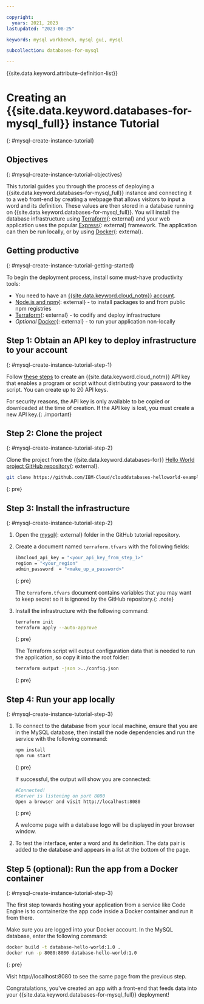 ```yaml
---

copyright:
  years: 2021, 2023
lastupdated: "2023-08-25"

keywords: mysql workbench, mysql gui, mysql

subcollection: databases-for-mysql

---
```


{{site.data.keyword.attribute-definition-list}}

# Creating an {{site.data.keyword.databases-for-mysql_full}} instance Tutorial
{: #mysql-create-instance-tutorial}

## Objectives
{: #mysql-create-instance-tutorial-objectives}

This tutorial guides you through the process of deploying a {{site.data.keyword.databases-for-mysql_full}} instance and connecting it to a web front-end by creating a webpage that allows visitors to input a word and its definition. These values are then stored in a database running on {{site.data.keyword.databases-for-mysql_full}}. You will install the database infrastructure using [Terraform](https://www.terraform.io/){: external} and your web application uses the popular [Express](https://www.terraform.io/){: external} framework. The application can then be run locally, or by using [Docker](https://www.docker.com/){: external}.

## Getting productive 
{: #mysql-create-instance-tutorial-getting-started}

To begin the deployment process, install some must-have productivity tools:

* You need to have an [{{site.data.keyword.cloud_notm}} account](https://cloud.ibm.com/registration).
* [Node.js and npm](https://docs.npmjs.com/downloading-and-installing-node-js-and-npm){: external} - to install packages to and from public npm registries
* [Terraform](https://www.terraform.io/){: external} - to codify and deploy infrastructure
* *Optional* [Docker](https://www.docker.com/){: external} - to run your application non-locally

## Step 1: Obtain an API key to deploy infrastructure to your account
{: #mysql-create-instance-tutorial-step-1}

Follow [these steps](https://cloud.ibm.com/docs/account?topic=account-userapikey&interface=ui#create_user_key) to create an {{site.data.keyword.cloud_notm}} API key that enables a program or script without distributing your password to the script. You can create up to 20 API keys.

For security reasons, the API key is only available to be copied or downloaded at the time of creation. If the API key is lost, you must create a new API key.{: .important}

## Step 2: Clone the project
{: #mysql-create-instance-tutorial-step-2}

Clone the project from the {{site.data.keyword.databases-for}} [Hello World project GitHub repository](https://github.com/IBM-Cloud/clouddatabases-helloworld-examples){: external}.

```sh
git clone https://github.com/IBM-Cloud/clouddatabases-helloworld-examples.git
```
{: pre}

## Step 3: Install the infrastructure
{: #mysql-create-instance-tutorial-step-2}

1. Open the [mysql](https://github.com/IBM-Cloud/clouddatabases-helloworld-examples/tree/master/mysql){: external} folder in the GitHub tutorial repository.

1. Create a document named `terraform.tfvars` with the following fields:

   ```sh
   ibmcloud_api_key = "<your_api_key_from_step_1>"
   region = "<your_region"
   admin_password  = "<make_up_a_password>"
   ```
   {: pre}
   
   The `terraform.tfvars` document contains variables that you may want to keep secret so it is ignored by the GitHub repository.{: .note}

1. Install the infrastructure with the following command:

   ```sh
   terraform init 
   terraform apply --auto-approve
   ```
   {: pre}
   
   The Terraform script will output configuration data that is needed to run the application, so copy it into the root folder:
   
   ```sh
   terraform output -json >../config.json
   ```
   {: pre}

## Step 4: Run your app locally
{: #mysql-create-instance-tutorial-step-3}

1. To connect to the database from your local machine, ensure that you are in the MySQL database, then install the node dependencies and run the service with the following command:

   ```sh
   npm install
   npm run start
   ```
   {: pre}
   
   If successful, the output will show you are connected:
   
   
   ```sh
   #Connected!
   #Server is listening on port 8080
   Open a browser and visit http://localhost:8080
   ```
   {: pre}
   
   A welcome page with a database logo will be displayed in your browser window.

1. To test the interface, enter a word and its definition. The data pair is added to the database and appears in a list at the bottom of the page.

## Step 5 (optional): Run the app from a Docker container
{: #mysql-create-instance-tutorial-step-3}

The first step towards hosting your application from a service like Code Engine is to containerize the app code inside a Docker container and run it from there.

Make sure you are logged into your Docker account. In the MySQL database, enter the following command:

```sh
docker build -t database-hello-world:1.0 . 
docker run -p 8080:8080 database-hello-world:1.0
```
{: pre}

Visit http://localhost:8080 to see the same page from the previous step.

Congratulations, you've created an app with a front-end that feeds data into your {{site.data.keyword.databases-for-mysql_full}} deployment!
